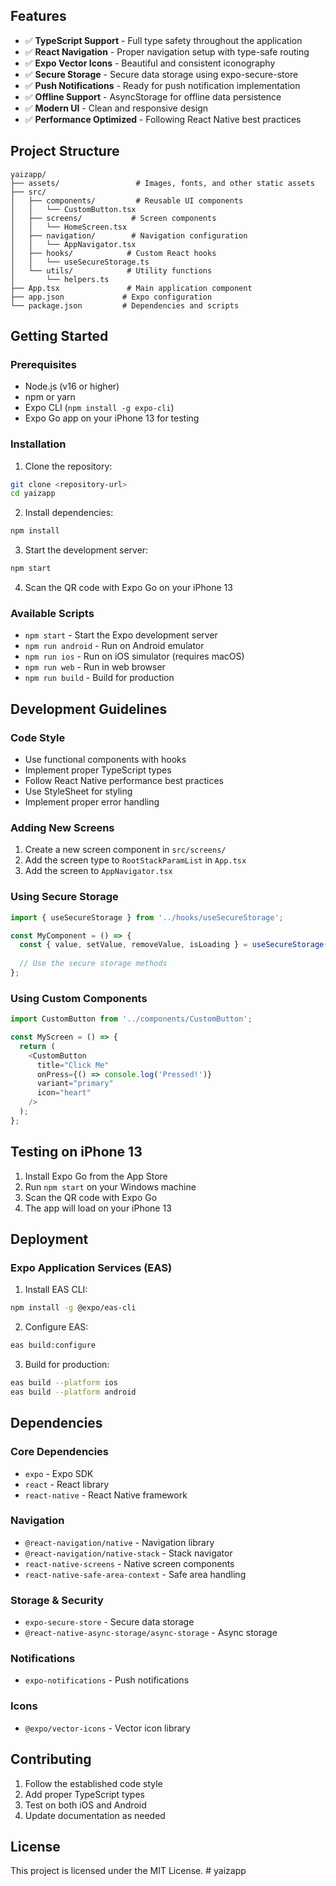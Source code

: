 
## Features

- ✅ **TypeScript Support** - Full type safety throughout the application
- ✅ **React Navigation** - Proper navigation setup with type-safe routing
- ✅ **Expo Vector Icons** - Beautiful and consistent iconography
- ✅ **Secure Storage** - Secure data storage using expo-secure-store
- ✅ **Push Notifications** - Ready for push notification implementation
- ✅ **Offline Support** - AsyncStorage for offline data persistence
- ✅ **Modern UI** - Clean and responsive design
- ✅ **Performance Optimized** - Following React Native best practices

## Project Structure

```
yaizapp/
├── assets/                 # Images, fonts, and other static assets
├── src/
│   ├── components/         # Reusable UI components
│   │   └── CustomButton.tsx
│   ├── screens/           # Screen components
│   │   └── HomeScreen.tsx
│   ├── navigation/        # Navigation configuration
│   │   └── AppNavigator.tsx
│   ├── hooks/            # Custom React hooks
│   │   └── useSecureStorage.ts
│   └── utils/            # Utility functions
│       └── helpers.ts
├── App.tsx               # Main application component
├── app.json             # Expo configuration
└── package.json         # Dependencies and scripts
```

## Getting Started

### Prerequisites

- Node.js (v16 or higher)
- npm or yarn
- Expo CLI (`npm install -g expo-cli`)
- Expo Go app on your iPhone 13 for testing

### Installation

1. Clone the repository:
```bash
git clone <repository-url>
cd yaizapp
```

2. Install dependencies:
```bash
npm install
```

3. Start the development server:
```bash
npm start
```

4. Scan the QR code with Expo Go on your iPhone 13

### Available Scripts

- `npm start` - Start the Expo development server
- `npm run android` - Run on Android emulator
- `npm run ios` - Run on iOS simulator (requires macOS)
- `npm run web` - Run in web browser
- `npm run build` - Build for production

## Development Guidelines

### Code Style

- Use functional components with hooks
- Implement proper TypeScript types
- Follow React Native performance best practices
- Use StyleSheet for styling
- Implement proper error handling

### Adding New Screens

1. Create a new screen component in `src/screens/`
2. Add the screen type to `RootStackParamList` in `App.tsx`
3. Add the screen to `AppNavigator.tsx`

### Using Secure Storage

```typescript
import { useSecureStorage } from '../hooks/useSecureStorage';

const MyComponent = () => {
  const { value, setValue, removeValue, isLoading } = useSecureStorage('my-key');
  
  // Use the secure storage methods
};
```

### Using Custom Components

```typescript
import CustomButton from '../components/CustomButton';

const MyScreen = () => {
  return (
    <CustomButton
      title="Click Me"
      onPress={() => console.log('Pressed!')}
      variant="primary"
      icon="heart"
    />
  );
};
```

## Testing on iPhone 13

1. Install Expo Go from the App Store
2. Run `npm start` on your Windows machine
3. Scan the QR code with Expo Go
4. The app will load on your iPhone 13

## Deployment

### Expo Application Services (EAS)

1. Install EAS CLI:
```bash
npm install -g @expo/eas-cli
```

2. Configure EAS:
```bash
eas build:configure
```

3. Build for production:
```bash
eas build --platform ios
eas build --platform android
```

## Dependencies

### Core Dependencies
- `expo` - Expo SDK
- `react` - React library
- `react-native` - React Native framework

### Navigation
- `@react-navigation/native` - Navigation library
- `@react-navigation/native-stack` - Stack navigator
- `react-native-screens` - Native screen components
- `react-native-safe-area-context` - Safe area handling

### Storage & Security
- `expo-secure-store` - Secure data storage
- `@react-native-async-storage/async-storage` - Async storage

### Notifications
- `expo-notifications` - Push notifications

### Icons
- `@expo/vector-icons` - Vector icon library

## Contributing

1. Follow the established code style
2. Add proper TypeScript types
3. Test on both iOS and Android
4. Update documentation as needed

## License

This project is licensed under the MIT License. #   y a i z a p p 
 
 